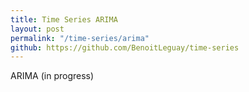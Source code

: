 ```yaml
---
title: Time Series ARIMA
layout: post
permalink: "/time-series/arima"
github: https://github.com/BenoitLeguay/time-series
---
```


ARIMA (in progress)

